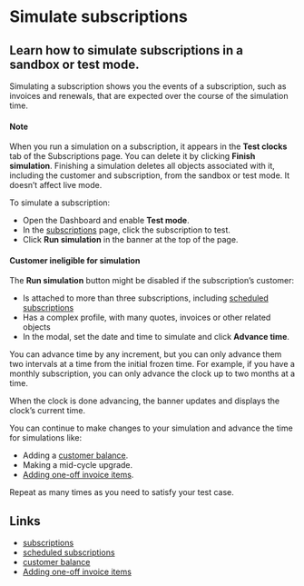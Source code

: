 # Simulate subscriptions

## Learn how to simulate subscriptions in a sandbox or test mode.

Simulating a subscription shows you the events of a subscription, such as
invoices and renewals, that are expected over the course of the simulation time.

#### Note

When you run a simulation on a subscription, it appears in the **Test clocks**
tab of the Subscriptions page. You can delete it by clicking **Finish
simulation**. Finishing a simulation deletes all objects associated with it,
including the customer and subscription, from the sandbox or test mode. It
doesn’t affect live mode.

To simulate a subscription:

- Open the Dashboard and enable **Test mode**.
- In the [subscriptions](https://dashboard.stripe.com/test/subscriptions) page,
click the subscription to test.
- Click **Run simulation** in the banner at the top of the page.
#### Customer ineligible for simulation

The **Run simulation** button might be disabled if the subscription’s customer:

- Is attached to more than three subscriptions, including [scheduled
subscriptions](https://docs.stripe.com/billing/subscriptions/subscription-schedules)
- Has a complex profile, with many quotes, invoices or other related objects
- In the modal, set the date and time to simulate and click **Advance time**.

You can advance time by any increment, but you can only advance them two
intervals at a time from the initial frozen time. For example, if you have a
monthly subscription, you can only advance the clock up to two months at a time.

When the clock is done advancing, the banner updates and displays the clock’s
current time.

You can continue to make changes to your simulation and advance the time for
simulations like:

- Adding a [customer balance](https://docs.stripe.com/billing/customer/balance).
- Making a mid-cycle upgrade.
- [Adding one-off invoice
items](https://docs.stripe.com/billing/invoices/subscription#adding-upcoming-invoice-items).

Repeat as many times as you need to satisfy your test case.

## Links

- [subscriptions](https://dashboard.stripe.com/test/subscriptions)
- [scheduled
subscriptions](https://docs.stripe.com/billing/subscriptions/subscription-schedules)
- [customer balance](https://docs.stripe.com/billing/customer/balance)
- [Adding one-off invoice
items](https://docs.stripe.com/billing/invoices/subscription#adding-upcoming-invoice-items)